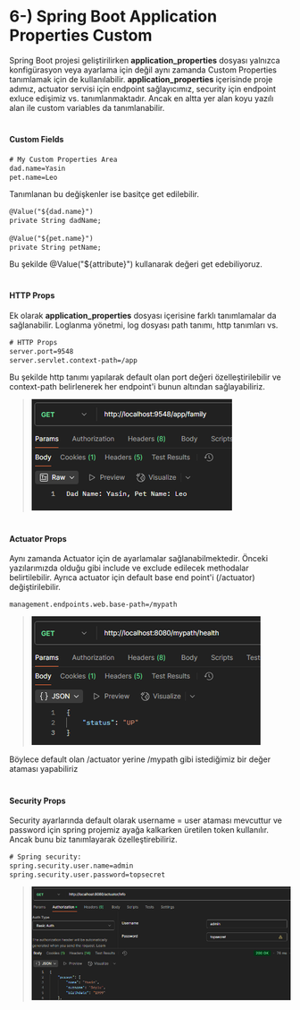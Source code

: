 # 6-) Spring Boot Application Properties Custom
Spring Boot projesi geliştirilirken **application_properties** dosyası yalnızca konfigürasyon veya ayarlama için değil aynı zamanda Custom Properties tanımlamak için de kullanılabilir.
**application_properties** içerisinde proje adımız, actuator servisi için endpoint sağlayıcımız, security için endpoint exluce edişimiz vs. tanımlanmaktadır. Ancak en altta yer alan koyu yazılı alan ile custom variables da tanımlanabilir.
#
#### Custom Fields
```
# My Custom Properties Area
dad.name=Yasin
pet.name=Leo
```
Tanımlanan bu değişkenler ise basitçe get edilebilir. 
```
@Value("${dad.name}")
private String dadName;

@Value("${pet.name}")
private String petName;
```
Bu şekilde @Value("${attribute}") kullanarak değeri get edebiliyoruz. 
#
#### HTTP Props
Ek olarak **application_properties** dosyası içerisine farklı tanımlamalar da sağlanabilir. Loglanma yönetmi, log dosyası path tanımı, http tanımları vs.
```
# HTTP Props
server.port=9548
server.servlet.context-path=/app
```
Bu şekilde http tanımı yapılarak default olan port değeri özelleştirilebilir ve context-path belirlenerek her endpoint'i bunun altından sağlayabiliriz.
>![](/attachment/Clipboard_2025-03-14-14-51-29.png)
#
#### Actuator Props
Aynı zamanda Actuator için de ayarlamalar sağlanabilmektedir. Önceki yazılarımızda olduğu gibi include ve exclude edilecek methodalar belirtilebilir. 
Ayrıca actuator için default base end point'i (/actuator) değiştirilebilir.
```
management.endpoints.web.base-path=/mypath
```
>![](/attachment/Clipboard_2025-03-15-11-46-26.png)

Böylece default olan /actuator yerine /mypath gibi istediğimiz bir değer ataması yapabiliriz
#
#### Security Props
Security ayarlarında default olarak username = user ataması mevcuttur ve password için spring projemiz ayağa kalkarken üretilen token kullanılır.
Ancak bunu biz tanımlayarak özelleştirebiliriz.
```
# Spring security:
spring.security.user.name=admin
spring.security.user.password=topsecret
```
>![](/attachment/Clipboard_2025-03-15-11-56-04.png)
